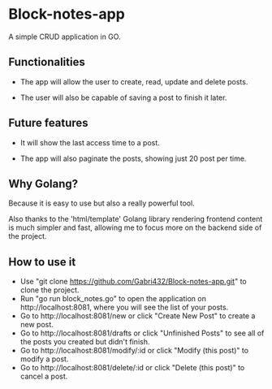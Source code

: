 # Block-notes-app
A simple CRUD application in GO.

## Functionalities
* The app will allow the user to create, read, update and delete posts.

* The user will also be capable of saving a post to finish it later.


## Future features
* It will show the last access time to a post.

* The app will also paginate the posts, showing just 20 post per time.

## Why Golang?
Because it is easy to use but also a really powerful tool.

Also thanks to the 'html/template' Golang library rendering frontend content is much simpler and fast, allowing me to focus more on the backend side of the project.

## How to use it
- Use "git clone https://github.com/Gabri432/Block-notes-app.git" to clone the project.
- Run "go run block_notes.go" to open the application on http://localhost:8081, where you will see the list of your posts.
- Go to http://localhost:8081/new or click "Create New Post" to create a new post.
- Go to http://localhost:8081/drafts or click "Unfinished Posts" to see all of the posts you created but didn't finish.
- Go to http://localhost:8081/modify/:id or click "Modify (this post)" to modify a post.
- Go to http://localhost:8081/delete/:id or click "Delete (this post)" to cancel a post.
